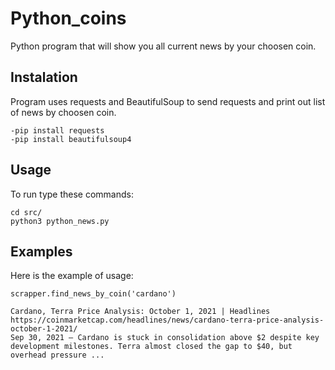 # Python_coins
Python program that will show you all current news by your choosen coin.
## Instalation
Program uses requests and BeautifulSoup to send requests and print out list of news by choosen coin.

```shell
-pip install requests
-pip install beautifulsoup4
```

## Usage

To run type these commands:

```shell
cd src/
python3 python_news.py
```

## Examples

Here is the example of usage:

```shell
scrapper.find_news_by_coin('cardano')

Cardano, Terra Price Analysis: October 1, 2021 | Headlines
https://coinmarketcap.com/headlines/news/cardano-terra-price-analysis-october-1-2021/
Sep 30, 2021 — Cardano is stuck in consolidation above $2 despite key development milestones. Terra almost closed the gap to $40, but overhead pressure ...
